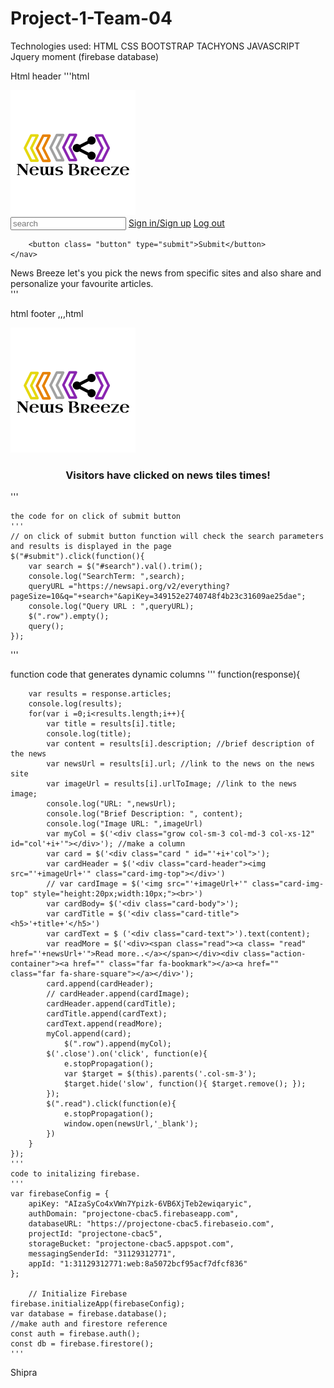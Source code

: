 # Project-1-Team-04
Technologies used:
HTML
CSS
BOOTSTRAP
TACHYONS
JAVASCRIPT
Jquery
moment (firebase database)

Html header
'''html
<div class="jumbotron">
    <div class="logo"> 
        <a href="index.html">
            <img src="assets/images/logo.png" alt="News Breeze">
        </a> 
    </div>
    <!-- nav box has search box, signin or register for the first time which leads to a different page
    and  option dropdown to select how many articles should be displayed from 1-15
    default is 5  -->
     <nav class="nav-box">
        <input class="search" placeholder="search">
        <a class="signin" href="loginSignin.html">Sign in/Sign up</a>
        <a class="signout" href="logout.html">Log out</a>
        
        <button class= "button" type="submit">Submit</button>
    </nav>
</header>
<div class="header-ext">
<div class="announcement">
    News Breeze let's you pick the news from specific sites and also share and personalize your favourite articles.
</div>
</div>
  </div>
  '''

  html footer
  ,,,html
  <footer>
        <!-- Displays the logo in the front page -->
        <div class="logo"> 
            <a href="index.html">
                <img src="assets/images/logo.png" alt="News Breeze">
            </a> 
        </div>
        <!-- nav box has search box, signin or register for the first time which leads to a different page
        and  option dropdown to select how many articles should be displayed from 1-15
        default is 5  -->
         <nav class="nav-box">
                <h3 style= "text-align:center;">Visitors have clicked on news tiles <span id="click-value" style="color:red;"></span> times!</h3>
        </nav>
    </footer>  
    '''

    the code for on click of submit button
    '''
    // on click of submit button function will check the search parameters and results is displayed in the page
    $("#submit").click(function(){
        var search = $("#search").val().trim();
        console.log("SearchTerm: ",search);
        queryURL ="https://newsapi.org/v2/everything?pageSize=10&q="+search+"&apiKey=349152e2740748f4b23c31609ae25dae";
        console.log("Query URL : ",queryURL);
        $(".row").empty();
        query();
    });
'''

function code that generates dynamic columns
'''
function(response){

        var results = response.articles;
        console.log(results);
        for(var i =0;i<results.length;i++){
            var title = results[i].title;
            console.log(title);
            var content = results[i].description; //brief description of the news
            var newsUrl = results[i].url; //link to the news on the news site
            var imageUrl = results[i].urlToImage; //link to the news image;
            console.log("URL: ",newsUrl);
            console.log("Brief Description: ", content);
            console.log("Image URL: ",imageUrl)
            var myCol = $('<div class="grow col-sm-3 col-md-3 col-xs-12" id="col'+i+'"></div>'); //make a column
            var card = $('<div class="card " id="'+i+'col">');
            var cardHeader = $('<div class="card-header"><img src="'+imageUrl+'" class="card-img-top"></div>')
            // var cardImage = $('<img src="'+imageUrl+'" class="card-img-top" style="height:20px;width:10px;"><br>')
            var cardBody= $('<div class="card-body">');
            var cardTitle = $('<div class="card-title"><h5>'+title+'</h5>')
            var cardText = $ ('<div class="card-text">').text(content);
            var readMore = $('<div><span class="read"><a class= "read" href="'+newsUrl+'">Read more..</a></span></div><div class="action-container"><a href="" class="far fa-bookmark"></a><a href="" class="far fa-share-square"></a></div>');
            card.append(cardHeader);
            // cardHeader.append(cardImage);
            cardHeader.append(cardTitle);
            cardTitle.append(cardText);
            cardText.append(readMore);
            myCol.append(card);
                $(".row").append(myCol);
            $('.close').on('click', function(e){
                e.stopPropagation();  
                var $target = $(this).parents('.col-sm-3');
                $target.hide('slow', function(){ $target.remove(); });
            });
            $(".read").click(function(e){
                e.stopPropagation(); 
                window.open(newsUrl,'_blank');
            })
        }
    });
    '''
    code to initalizing firebase.
    '''
    var firebaseConfig = {
        apiKey: "AIzaSyCo4xVWn7Ypizk-6VB6XjTeb2ewiqaryic",
        authDomain: "projectone-cbac5.firebaseapp.com",
        databaseURL: "https://projectone-cbac5.firebaseio.com",
        projectId: "projectone-cbac5",
        storageBucket: "projectone-cbac5.appspot.com",
        messagingSenderId: "31129312771",
        appId: "1:31129312771:web:8a5072bcf95acf7dfcf836"
    };
      
        // Initialize Firebase
    firebase.initializeApp(firebaseConfig);
    var database = firebase.database();
    //make auth and firestore reference
    const auth = firebase.auth();
    const db = firebase.firestore();
    '''
Shipra
